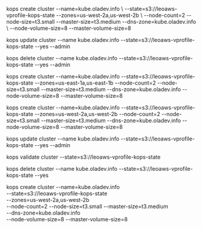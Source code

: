 kops create cluster --name=kube.oladev.info \ 
--state=s3://leoaws-vprofile-kops-state --zones=us-west-2a,us-west-2b \ 
--node-count=2 --node-size=t3.small --master-size=t3.medium --dns-zone=kube.oladev.info \ 
--node-volume-size=8 --master-volume-size=8

kops update cluster --name kube.oladev.info --state=s3://leoaws-vprofile-kops-state --yes --admin

kops delete cluster --name kube.oladev.info --state=s3://leoaws-vprofile-kops-state --yes --admin

kops create cluster --name=kube.oladev.info --state=s3://leoaws-vprofile-kops-state --zones=us-east-1a,us-east-1b --node-count=2 --node-size=t3.small --master-size=t3.medium --dns-zone=kube.oladev.info --node-volume-size=8 --master-volume-size=8


kops create cluster --name=kube.oladev.info --state=s3://leoaws-vprofile-kops-state --zones=us-west-2a,us-west-2b --node-count=2 --node-size=t3.small --master-size=t3.medium --dns-zone=kube.oladev.info --node-volume-size=8 --master-volume-size=8

kops update cluster --name kube.oladev.info --state=s3://leoaws-vprofile-kops-state --yes --admin

kops validate cluster --state=s3://leoaws-vprofile-kops-state

kops delete cluster --name kube.oladev.info --state=s3://leoaws-vprofile-kops-state --yes


kops create cluster --name=kube.oladev.info \
--state=s3://leoaws-vprofile-kops-state \
--zones=us-west-2a,us-west-2b \
--node-count=2 --node-size=t3.small --master-size=t3.medium \
--dns-zone=kube.oladev.info \
--node-volume-size=8 --master-volume-size=8